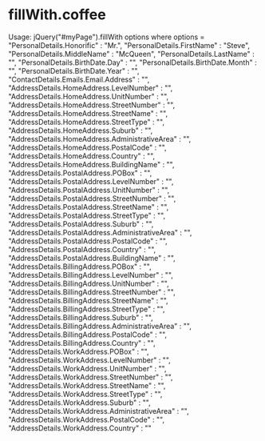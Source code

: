 # fillWith.coffee
Usage:
    jQuery("#myPage").fillWith options
where
    options =
        "PersonalDetails.Honorific" : "Mr.",
        "PersonalDetails.FirstName" : "Steve",
        "PersonalDetails.MiddleName" : "McQueen",
        "PersonalDetails.LastName" : "",
        "PersonalDetails.BirthDate.Day" : "",
        "PersonalDetails.BirthDate.Month" : "",
        "PersonalDetails.BirthDate.Year" : "",
        "ContactDetails.Emails.Email.Address" : "",
        "AddressDetails.HomeAddress.LevelNumber" : "",
        "AddressDetails.HomeAddress.UnitNumber" : "",
        "AddressDetails.HomeAddress.StreetNumber" : "",
        "AddressDetails.HomeAddress.StreetName" : "",
        "AddressDetails.HomeAddress.StreetType" : "",
        "AddressDetails.HomeAddress.Suburb" : "",
        "AddressDetails.HomeAddress.AdministrativeArea" : "",
        "AddressDetails.HomeAddress.PostalCode" : "",
        "AddressDetails.HomeAddress.Country" : "",
        "AddressDetails.HomeAddress.BuildingName" : "",
        "AddressDetails.PostalAddress.POBox" : "",
        "AddressDetails.PostalAddress.LevelNumber" : "",
        "AddressDetails.PostalAddress.UnitNumber" : "",
        "AddressDetails.PostalAddress.StreetNumber" : "",
        "AddressDetails.PostalAddress.StreetName" : "",
        "AddressDetails.PostalAddress.StreetType" : "",
        "AddressDetails.PostalAddress.Suburb" : "",
        "AddressDetails.PostalAddress.AdministrativeArea" : "",
        "AddressDetails.PostalAddress.PostalCode" : "",
        "AddressDetails.PostalAddress.Country" : "",
        "AddressDetails.PostalAddress.BuildingName" : "",
        "AddressDetails.BillingAddress.POBox" : "",
        "AddressDetails.BillingAddress.LevelNumber" : "",
        "AddressDetails.BillingAddress.UnitNumber" : "",
        "AddressDetails.BillingAddress.StreetNumber" : "",
        "AddressDetails.BillingAddress.StreetName" : "",
        "AddressDetails.BillingAddress.StreetType" : "",
        "AddressDetails.BillingAddress.Suburb" : "",
        "AddressDetails.BillingAddress.AdministrativeArea" : "",
        "AddressDetails.BillingAddress.PostalCode" : "",
        "AddressDetails.BillingAddress.Country" : "",
        "AddressDetails.WorkAddress.POBox" : "",
        "AddressDetails.WorkAddress.LevelNumber" : "",
        "AddressDetails.WorkAddress.UnitNumber" : "",
        "AddressDetails.WorkAddress.StreetNumber" : "",
        "AddressDetails.WorkAddress.StreetName" : "",
        "AddressDetails.WorkAddress.StreetType" : "",
        "AddressDetails.WorkAddress.Suburb" : "",
        "AddressDetails.WorkAddress.AdministrativeArea" : "",
        "AddressDetails.WorkAddress.PostalCode" : "",
        "AddressDetails.WorkAddress.Country" : ""
